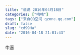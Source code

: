 ```yaml
---
title: "说说 2016年04月18日"
categories: ["嘀咕"]
tags: ["来自QQ空间 qzone.qq.com"]
draft: false
slug: "cd99Ha"
date: "2016-04-18 21:01:43"
---
```


牛逼
